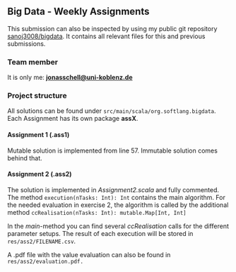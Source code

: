 ## Big Data - Weekly Assignments
This submission can also be inspected by using my public git repository [sanoj3008/bigdata](https://github.com/sanoj3008/bigdata). 
It contains all relevant files for this and previous submissions.
### Team member
It is only me: **jonasschell@uni-koblenz.de**

### Project structure
All solutions can be found under `src/main/scala/org.softlang.bigdata`.
Each Assignment has its own package **assX**.

#### Assignment 1 (.ass1)
Mutable solution is implemented from line 57. Immutable solution comes behind that.

#### Assignment 2 (.ass2)
The solution is implemented in *Assignment2.scala* and fully commented.
The method `execution(nTasks: Int): Int`  contains the main algorithm. For the needed evaluation in exercise 2, the algorithm is called by the additional method `ccRealisation(nTasks: Int): mutable.Map[Int, Int]`

In the *main*-method you can find several *ccRealisation* calls for the different parameter setups. The result of each execution will be stored in `res/ass2/FILENAME.csv`.

A .pdf file with the value evaluation can also be found in `res/ass2/evaluation.pdf.`